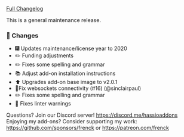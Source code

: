 [Full Changelog][changelog]

This is a general maintenance release.

### 🔨 Changes

- :fireworks: Updates maintenance/license year to 2020
- :pencil2: Funding adjustments
- :pencil2: Fixes some spelling and grammar
- :books: Adjust add-on installation instructions
- :arrow_up: Upgrades add-on base image to v2.0.1
- 🔨Fix websockets connectivity (#16) (@sinclairpaul)
- :pencil2: Fixes some spelling and grammar
- :shirt: Fixes linter warnings

[changelog]: https://github.com/hassio-addons/addon-bitwarden/compare/v0.4.0...v0.5.0

Questions? Join our Discord server! https://discord.me/hassioaddons
Enjoying my add-ons? Consider supporting my work:
https://github.com/sponsors/frenck or https://patreon.com/frenck